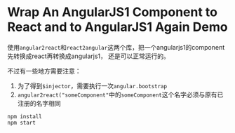 Wrap An AngularJS1 Component to React and to AngularJS1 Again Demo
==================================================================

使用`angular2react`和`react2angular`这两个库，把一个angularjs1的component先转换成react再转换成angularjs1，
还是可以正常运行的。

不过有一些地方需要注意：

1. 为了得到`$injector`，需要执行一次`angular.bootstrap`
2. `angular2react("someComponent"`中的`someComponent`这个名字必须与原有已注册的名字相同

```
npm install
npm start
```
